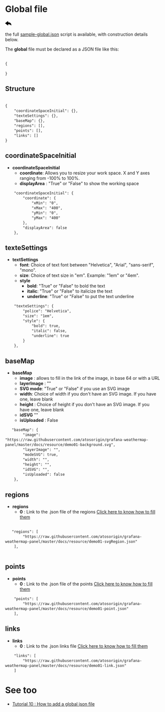 # Global file

[![](../../screenshots/other/Go-back.png)](README.md)

the full [sample-global.json](../../resource/sampleJson/sample-global.json) script is available, with construction details below.

The **global** file must be declared as a JSON file like this:

```

{

}

```

## Structure

```

{
    "coordinateSpaceInitial": {},
    "texteSettings": {},
    "baseMap": {},
    "regions": [],
    "points": [],
    "links": []
}

```

## coordinateSpaceInitial

- **coordinateSpaceInitial**
  - **coordinate**: Allows you to resize your work space. X and Y axes ranging from -100% to 100%.
  - **displayArea** : "True" or "False" to show the working space

```
    "coordinateSpaceInitial": {
        "coordinate": {
            "xMin": "0",
            "xMax": "400",
            "yMin": "0",
            "yMax": "400"
        },
        "displayArea": false
    },

```

## texteSettings

- **textSettings**
  - **font**: Choice of text font between "Helvetica", "Arial", "sans-serif", "mono".
  - **size**: Choice of text size in "em". Example: "1em" or "4em".
  - **style**
    - **bold**: "True" or "False" to bold the text
    - **italic**: "True" or "False" to italicize the text
    - **underline**: "True" or "False" to put the text underline

```
    "texteSettings": {
        "police": "Helvetica",
        "size": "1em",
        "style": {
            "bold": true,
            "italic": false,
            "underline": true
        }
    },

```

## baseMap

- **baseMap**
  - **image** : allows to fill in the link of the image, in base 64 or with a URL
  - **layerImage** : ""
  - **SVG mode**: "True" or "False" if you use an SVG image
  - **width**: Choice of width if you don't have an SVG image. If you have one, leave blank
  - **height** : Choice of height if you don't have an SVG image. If you have one, leave blank
  - **idSVG** ""
  - **isUploaded** : False

```
   "baseMap": {
        "image": "https://raw.githubusercontent.com/atosorigin/grafana-weathermap-panel/master/docs/resource/demo01-background.svg",
        "layerImage": "",
        "modeSVG": true,
        "width": "",
        "height": "",
        "idSVG": "",
        "isUploaded": false
    },

```

## regions

- **regions**
  - **0** : Link to the .json file of the regions [Click here to know how to fill them](import-region.md)

```

   "regions": [
        "https://raw.githubusercontent.com/atosorigin/grafana-weathermap-panel/master/docs/resource/demo01-svgRegion.json"
    ],


```

## points

- **points**
  - **0** : Link to the .json file of the points [Click here to know how to fill them](import-point.md)

```
    "points": [
        "https://raw.githubusercontent.com/atosorigin/grafana-weathermap-panel/master/docs/resource/demo01-point.json"
    ],

```

## links

- **links**
  - **0** : Link to the .json links file [Click here to know how to fill them](import-links.md)

```
    "links": [
        "https://raw.githubusercontent.com/atosorigin/grafana-weathermap-panel/master/docs/resource/demo01-link.json"
    ]

```

# See too

- [Tutorial 10 : How to add a global json file](../demo/tutorial10.md)
